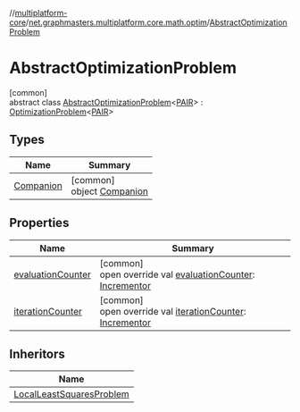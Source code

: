 //[multiplatform-core](../../../index.md)/[net.graphmasters.multiplatform.core.math.optim](../index.md)/[AbstractOptimizationProblem](index.md)

# AbstractOptimizationProblem

[common]\
abstract class [AbstractOptimizationProblem](index.md)&lt;[PAIR](index.md)&gt; : [OptimizationProblem](../-optimization-problem/index.md)&lt;[PAIR](index.md)&gt;

## Types

| Name | Summary |
|---|---|
| [Companion](-companion/index.md) | [common]<br>object [Companion](-companion/index.md) |

## Properties

| Name | Summary |
|---|---|
| [evaluationCounter](evaluation-counter.md) | [common]<br>open override val [evaluationCounter](evaluation-counter.md): [Incrementor](../../net.graphmasters.multiplatform.core.math.utils/-incrementor/index.md) |
| [iterationCounter](iteration-counter.md) | [common]<br>open override val [iterationCounter](iteration-counter.md): [Incrementor](../../net.graphmasters.multiplatform.core.math.utils/-incrementor/index.md) |

## Inheritors

| Name |
|---|
| [LocalLeastSquaresProblem](../../net.graphmasters.multiplatform.core.math.leastsquares/-local-least-squares-problem/index.md) |

